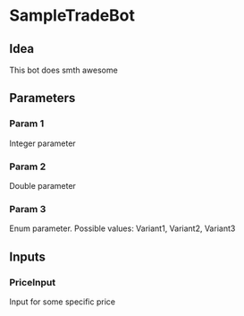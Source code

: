 ﻿SampleTradeBot
===

## Idea
This bot does smth awesome


## Parameters

### Param 1
Integer parameter

### Param 2
Double parameter

### Param 3
Enum parameter. Possible values: Variant1, Variant2, Variant3


## Inputs

### PriceInput
Input for some specific price
